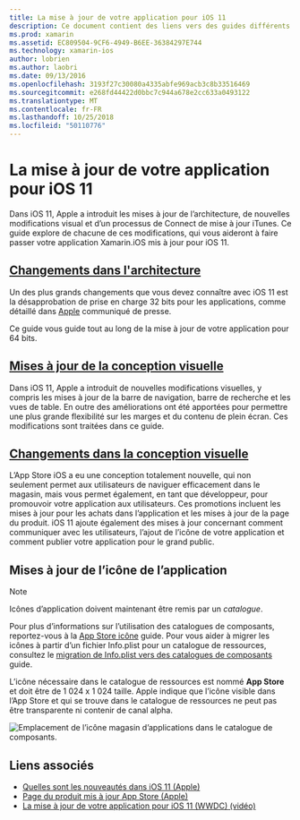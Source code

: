 ```yaml
---
title: La mise à jour de votre application pour iOS 11
description: Ce document contient des liens vers des guides différents qui décrivent les nouvelles fonctionnalités qui permettent aux développeurs de Xamarin.iOS avec la version d’iOS 11. Par exemple, change de mises à jour de la conception visuelle, App Store, et met à jour de l’icône de l’application.
ms.prod: xamarin
ms.assetid: EC809504-9CF6-4949-B6EE-36384297E744
ms.technology: xamarin-ios
author: lobrien
ms.author: laobri
ms.date: 09/13/2016
ms.openlocfilehash: 3193f27c30080a4335abfe969acb3c8b33516469
ms.sourcegitcommit: e268fd44422d0bbc7c944a678e2cc633a0493122
ms.translationtype: MT
ms.contentlocale: fr-FR
ms.lasthandoff: 10/25/2018
ms.locfileid: "50110776"
---
```

# <a name="updating-your-app-to-ios-11"></a>La mise à jour de votre application pour iOS 11

Dans iOS 11, Apple a introduit les mises à jour de l’architecture, de nouvelles modifications visual et d’un processus de Connect de mise à jour iTunes. Ce guide explore de chacune de ces modifications, qui vous aideront à faire passer votre application Xamarin.iOS mis à jour pour iOS 11.

## <a name="architecture-changesarchitecture-changesmd"></a>[Changements dans l'architecture](architecture-changes.md)

Un des plus grands changements que vous devez connaître avec iOS 11 est la désapprobation de prise en charge 32 bits pour les applications, comme détaillé dans [Apple](https://developer.apple.com/news/?id=06282017b) communiqué de presse.

Ce guide vous guide tout au long de la mise à jour de votre application pour 64 bits.

## <a name="visual-design-updatesvisual-designmd"></a>[Mises à jour de la conception visuelle](visual-design.md)

Dans iOS 11, Apple a introduit de nouvelles modifications visuelles, y compris les mises à jour de la barre de navigation, barre de recherche et les vues de table. En outre des améliorations ont été apportées pour permettre une plus grande flexibilité sur les marges et du contenu de plein écran. Ces modifications sont traitées dans ce guide.

## <a name="app-store-changesapp-store-changesmd"></a>[Changements dans la conception visuelle](app-store-changes.md)

L’App Store iOS a eu une conception totalement nouvelle, qui non seulement permet aux utilisateurs de naviguer efficacement dans le magasin, mais vous permet également, en tant que développeur, pour promouvoir votre application aux utilisateurs. Ces promotions incluent les mises à jour pour les achats dans l’application et les mises à jour de la page du produit. iOS 11 ajoute également des mises à jour concernant comment communiquer avec les utilisateurs, l’ajout de l’icône de votre application et comment publier votre application pour le grand public.

## <a name="app-icon-updates"></a>Mises à jour de l’icône de l’application

> [!NOTE]
> Icônes d’application doivent maintenant être remis par un _catalogue_. 

Pour plus d’informations sur l’utilisation des catalogues de composants, reportez-vous à la [App Store icône](~/ios/app-fundamentals/images-icons/app-store-icon.md) guide. Pour vous aider à migrer les icônes à partir d’un fichier Info.plist pour un catalogue de ressources, consultez le [migration de Info.plist vers des catalogues de composants](~/ios/app-fundamentals/images-icons/app-icons.md) guide.

L’icône nécessaire dans le catalogue de ressources est nommé **App Store** et doit être de 1 024 x 1 024 taille. Apple indique que l’icône visible dans l’App Store et qui se trouve dans le catalogue de ressources ne peut pas être transparente ni contenir de canal alpha.

![Emplacement de l’icône magasin d’applications dans le catalogue de composants.](images/image1.png)

## <a name="related-links"></a>Liens associés

- [Quelles sont les nouveautés dans iOS 11 (Apple)](https://developer.apple.com/ios/)
- [Page du produit mis à jour App Store (Apple)](https://developer.apple.com/app-store/product-page/)
- [La mise à jour de votre application pour iOS 11 (WWDC) (vidéo)](https://developer.apple.com/videos/play/wwdc2017/204/)
